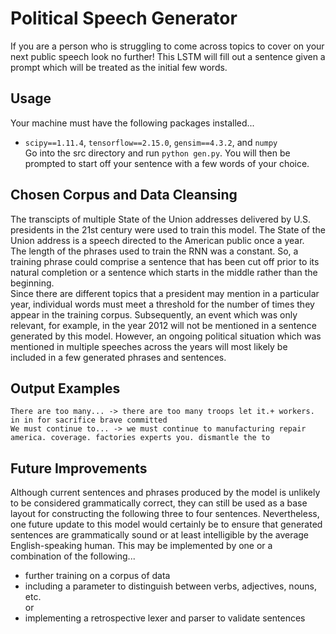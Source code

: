 # Political Speech Generator
If you are a person who is struggling to come across topics to cover on your next public speech look no further! This LSTM will fill out a sentence given a prompt which will be treated as the initial few words. 

## Usage
Your machine must have the following packages installed...
* ```scipy==1.11.4```, ```tensorflow==2.15.0```, ```gensim==4.3.2```, and ```numpy```\
Go into the src directory and run ```python gen.py```. You will then be prompted to start off your sentence with a few words of your choice.

## Chosen Corpus and Data Cleansing
The transcipts of multiple State of the Union addresses delivered by U.S. presidents in the 21st century were used to train this model. The State of the Union address is a speech directed to the American public once a year.\
The length of the phrases used to train the RNN was a constant. So, a training phrase could comprise a sentence that has been cut off prior to its natural completion or a sentence which starts in the middle rather than the beginning.\
Since there are different topics that a president may mention in a particular year, individual words must meet a threshold for the number of times they appear in the training corpus. Subsequently, an event which was only relevant, for example, in the year 2012 will not be mentioned in a sentence generated by this model. However, an ongoing political situation which was mentioned in multiple speeches across the years will most likely be included in a few generated phrases and sentences.

## Output Examples
```There are too many... -> there are too many troops let it.+ workers. in in for sacrifice brave committed```\
```We must continue to... -> we must continue to manufacturing repair america. coverage. factories experts you. dismantle the to```

## Future Improvements
Although current sentences and phrases produced by the model is unlikely to be considered grammatically correct, they can still be used as a base layout for constructing the following three to four sentences. Nevertheless, one future update to this model would certainly be to ensure that generated sentences are grammatically sound or at least intelligible by the average English-speaking human. This may be implemented by one or a combination of the following...
* further training on a corpus of data
* including a parameter to distinguish between verbs, adjectives, nouns, etc.\
or
* implementing a retrospective lexer and parser to validate sentences